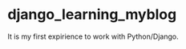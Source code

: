 django_learning_myblog
======================

It is my first expirience to work with Python/Django.
